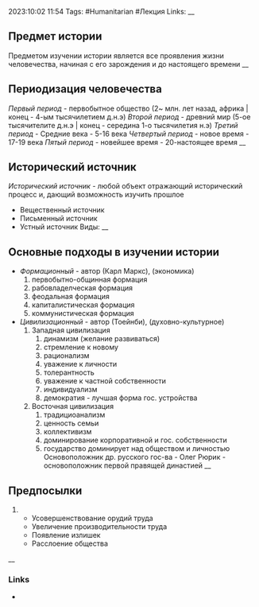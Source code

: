 2023:10:02 11:54
Tags: #Humanitarian #Лекция 
Links: 
__
## Предмет истории
Предметом изучении истории является все проявления жизни человечества, начиная с его зарождения и до настоящего времени
__
## Периодизация человечества
*Первый период* - первобытное общество (2~ млн. лет назад, африка | конец - 
4-ым тысячилетием д.н.э)
*Второй период* - древний мир (5-ое тысячителите д.н.э | конец - середина 1-о тысячилетия н.э)
*Третий период* - Средние века - 5-16 века
*Четвертый период* - новое время - 17-19 века
*Пятый период* - новейшее время - 20-настоящее время
__
## Исторический источник
*Исторический источник* - любой объект отражающий исторический процесс и, дающий возможность изучить прошлое
* Вещественный источник 
* Письменный источник
* Устный источник
Виды:
__
## Основные подходы в изучении истории
- *Формационный* - автор (Карл Маркс), (экономика)
	1) первобытно-общинная формация
	2) рабовладелческая формация
	3) феодальная формация
	4) капиталистическая формация
	5) коммунистическая формация
- *Цивилизационный* - автор (Тоейнби), (духовно-культурное)
	1) Западная цивилизация
		1) динамизм (желание развиваться)
		2) стремление к новому
		3) рационализм
		4) уважение к личности
		5) толерантность
		6) уважение к частной собственности
		7) индивидуализм
		8) демократия - лучшая форма гос. устройства
	2) Восточная цивилизация
		1) традициоанализм
		2) ценность семьи
		3) коллективизм
		4) доминирование корпоративной и гос. собственности
		5) государство доминирует над обществом и личностью
Основоположник др. русского гос-ва - Олег
Рюрик - основоположник первой правящей династией
__
## Предпосылки
1) 
	- Усовершенствование орудий труда
	- Увеличение производительности труда
	- Появление излишек
	- Расслоение общества

  
__
### Links
-


